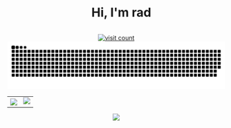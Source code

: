 <!-- h1 without bottom border -->
<div id="user-content-toc">
  <ul align="center">
    <summary><h1 style="display: inline-block">Hi, I'm rad</h1></summary>
  </ul>
</div>

<!-- Visit count -->
<div align="center">
  <a href="https://visitcount.itsvg.in">
    <img src="https://visitcount.itsvg.in/api?id=radnotred&icon=3&color=6" alt="visit count">
  </a>
</div>

<!-- Snake -->
<div align="center">
  <img src="https://github.com/1999AZZAR/1999AZZAR/raw/readme/resources/grid-snake.svg" alt="snake">
</div>

<!-- Intro start -->
<!-- NOTHING! -->
<!-- Intro end -->

<!-- Stats & Trophy -->
<p align="center">
  <table align="center" border="0">
    <tr>
      <!-- First image (or set of elements) -->
      <td align="center">
        <img align="center" src="https://github-readme-stats.vercel.app/api?username=radnotred&theme=dark&show_icons=true&count_private=true" />
      </td>
      <td align="center">
        <img src="https://github-readme-streak-stats.herokuapp.com/?user=radnotred&theme=dark&hide_border=false" />
      </td>
    </tr>
  </table>
</p>

<!-- Tech stack icons -->
<div align="center">
  <a href="https://skillicons.dev">
    <img src="https://skillicons.dev/icons?i=ts,mysql,git,linux,docker,express&perline=14" />
  </a>
</div>


